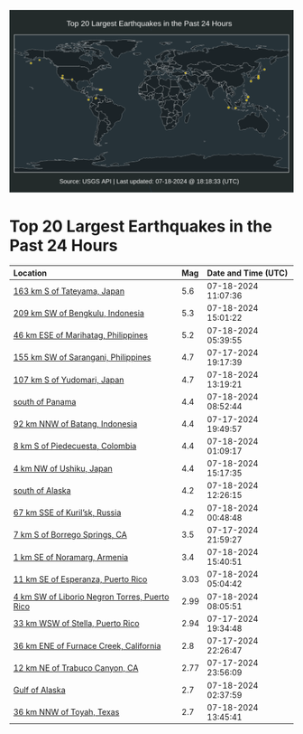 ![Map](./map.png)

# Top 20 Largest Earthquakes in the Past 24 Hours

| Location | Mag | Date and Time (UTC) |
|:---|:---|:---|
| [163 km S of Tateyama, Japan](https://earthquake.usgs.gov/earthquakes/eventpage/us7000mzzc) | 5.6 | 07-18-2024 11:07:36 |
| [209 km SW of Bengkulu, Indonesia](https://earthquake.usgs.gov/earthquakes/eventpage/us7000n00i) | 5.3 | 07-18-2024 15:01:22 |
| [46 km ESE of Marihatag, Philippines](https://earthquake.usgs.gov/earthquakes/eventpage/us7000mzyb) | 5.2 | 07-18-2024 05:39:55 |
| [155 km SW of Sarangani, Philippines](https://earthquake.usgs.gov/earthquakes/eventpage/us7000mzvw) | 4.7 | 07-17-2024 19:17:39 |
| [107 km S of Yudomari, Japan](https://earthquake.usgs.gov/earthquakes/eventpage/us7000n004) | 4.7 | 07-18-2024 13:19:21 |
| [south of Panama](https://earthquake.usgs.gov/earthquakes/eventpage/us7000mzyv) | 4.4 | 07-18-2024 08:52:44 |
| [92 km NNW of Batang, Indonesia](https://earthquake.usgs.gov/earthquakes/eventpage/us7000mzw5) | 4.4 | 07-17-2024 19:49:57 |
| [8 km S of Piedecuesta, Colombia](https://earthquake.usgs.gov/earthquakes/eventpage/us7000mzxt) | 4.4 | 07-18-2024 01:09:17 |
| [4 km NW of Ushiku, Japan](https://earthquake.usgs.gov/earthquakes/eventpage/us7000n00u) | 4.4 | 07-18-2024 15:17:35 |
| [south of Alaska](https://earthquake.usgs.gov/earthquakes/eventpage/us7000mzzt) | 4.2 | 07-18-2024 12:26:15 |
| [67 km SSE of Kuril’sk, Russia](https://earthquake.usgs.gov/earthquakes/eventpage/us7000mzxg) | 4.2 | 07-18-2024 00:48:48 |
| [7 km S of Borrego Springs, CA](https://earthquake.usgs.gov/earthquakes/eventpage/ci40662719) | 3.5 | 07-17-2024 21:59:27 |
| [1 km SE of Noramarg, Armenia](https://earthquake.usgs.gov/earthquakes/eventpage/us7000n018) | 3.4 | 07-18-2024 15:40:51 |
| [11 km SE of Esperanza, Puerto Rico](https://earthquake.usgs.gov/earthquakes/eventpage/pr71455768) | 3.03 | 07-18-2024 05:04:42 |
| [4 km SW of Liborio Negron Torres, Puerto Rico](https://earthquake.usgs.gov/earthquakes/eventpage/pr71455788) | 2.99 | 07-18-2024 08:05:51 |
| [33 km WSW of Stella, Puerto Rico](https://earthquake.usgs.gov/earthquakes/eventpage/pr71455753) | 2.94 | 07-17-2024 19:34:48 |
| [36 km ENE of Furnace Creek, California](https://earthquake.usgs.gov/earthquakes/eventpage/nn00881044) | 2.8 | 07-17-2024 22:26:47 |
| [12 km NE of Trabuco Canyon, CA](https://earthquake.usgs.gov/earthquakes/eventpage/ci40662919) | 2.77 | 07-17-2024 23:56:09 |
| [Gulf of Alaska](https://earthquake.usgs.gov/earthquakes/eventpage/us7000mzxx) | 2.7 | 07-18-2024 02:37:59 |
| [36 km NNW of Toyah, Texas](https://earthquake.usgs.gov/earthquakes/eventpage/tx2024oaqi) | 2.7 | 07-18-2024 13:45:41 |

